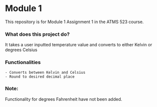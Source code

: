 # Module 1
This repository is for Module 1 Assignment 1 in the ATMS 523 course.

### What does this project do?
It takes a user inputted temperature value and converts to either Kelvin or degrees Celsius

### Functionalities
    - Converts between Kelvin and Celsius
    - Round to desired decimal place

### Note:
Functionality for degrees Fahrenheit have not been added.
